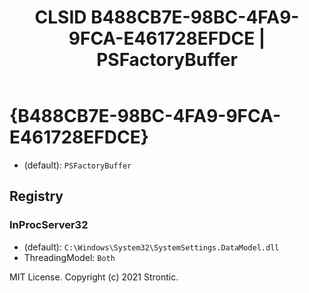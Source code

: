 ﻿---
title: "CLSID B488CB7E-98BC-4FA9-9FCA-E461728EFDCE | PSFactoryBuffer"
excerpt: What is COM-Object CLSID B488CB7E-98BC-4FA9-9FCA-E461728EFDCE?
---

# {B488CB7E-98BC-4FA9-9FCA-E461728EFDCE}

* (default): `PSFactoryBuffer`

## Registry


### InProcServer32

* (default): `C:\Windows\System32\SystemSettings.DataModel.dll`
* ThreadingModel: `Both`

MIT License. Copyright (c) 2021 Strontic.


